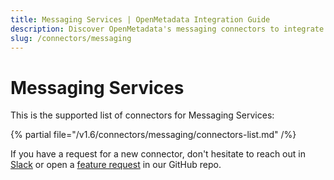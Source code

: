 ```yaml
---
title: Messaging Services | OpenMetadata Integration Guide
description: Discover OpenMetadata's messaging connectors to integrate Kafka, Pulsar, and other streaming platforms. Extract metadata, lineage, and schema.
slug: /connectors/messaging
---
```


# Messaging Services

This is the supported list of connectors for Messaging Services:

{% partial file="/v1.6/connectors/messaging/connectors-list.md" /%}

If you have a request for a new connector, don't hesitate to reach out in [Slack](https://slack.open-metadata.org/) or
open a [feature request](https://github.com/open-metadata/OpenMetadata/issues/new/choose) in our GitHub repo.
